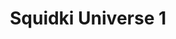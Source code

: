 ---
slug: squidki-universe-1
title: Squidki Universe 1
description: "Squidki Universe 1 is an exciting online game. Play for free directly in your browser!"
icon: /images/new_mods/Sprunki Universe 1.png
url: https://wowtbc.net/sprunkin/universe/index.html
previewImage: /images/new_mods/Sprunki Universe 1.png
type: new mods

# SEO配置
seo:
  title: "Squidki Universe 1 - Play Free Online Game | Fun Browser Games"
  description: "Squidki Universe 1 - Play this fun online game for free in your browser. No download required!"
  ogImage: "/images/new_mods/Sprunki Universe 1.png"
  keywords: "squidki-universe-1, online game, browser game, free game, new mods game, play online"

videoUrls:
  - https://www.youtube.com/embed/example1
  - https://www.youtube.com/embed/example2

whyPlay:
  title: "Why Play Squidki Universe 1?"
  items:
    - "Immersive Gameplay: Squidki Universe 1 offers an engaging and immersive gaming experience that will keep you entertained for hours"
    - "Challenging Levels: Test your skills with increasingly difficult challenges and obstacles"
    - "Beautiful Graphics: Enjoy stunning visuals and smooth animations that bring the game world to life"
    - "Regular Updates: New content and features are added regularly to keep the game fresh and exciting"
    - "Free to Play: Experience all the fun without spending a penny"
    - "Community Features: Connect with other players, share strategies, and compete for high scores"
    - "Cross-Platform: Play on any device with a web browser, no downloads required"

features:
  title: "Key Features of Squidki Universe 1"
  image: "/images/new_mods/Sprunki Universe 1.png"
  items:
    - "Intuitive Controls: Easy to learn controls make Squidki Universe 1 accessible for players of all skill levels"
    - "Multiple Game Modes: Enjoy various gameplay options that provide different challenges and experiences"
    - "Character Customization: Personalize your gaming experience with unique characters and items"
    - "Achievement System: Complete special tasks to earn rewards and recognition"
    - "Leaderboards: Compete with players worldwide and see who can achieve the highest scores"

characteristics:
  title: "Game Characteristics"
  image: "/images/new_mods/Sprunki Universe 1.png"
  items:
    - "Genre: New mods game with elements of strategy and skill"
    - "Difficulty: Suitable for both casual gamers and those seeking a challenge"
    - "Play Time: Quick sessions or extended gameplay, depending on your preference"
    - "Art Style: Vibrant and engaging visuals that enhance the gaming experience"
    - "Sound Design: Immersive audio that complements the gameplay perfectly"

info: "Squidki Universe 1 is an exciting online game that offers players a unique and engaging gaming experience. With its intuitive controls, stunning visuals, and challenging gameplay, Squidki Universe 1 provides hours of entertainment for players of all ages and skill levels. Whether you're looking for a quick gaming session during a break or an extended play session, Squidki Universe 1 delivers an immersive experience that will keep you coming back for more. The game features multiple levels of increasing difficulty, ensuring that players are constantly challenged as they progress. With regular updates adding new content and features, Squidki Universe 1 remains fresh and exciting, providing endless entertainment options for its growing community of players."

howToPlayIntro: "Welcome to Squidki Universe 1! This guide will walk you through the basics and help you master the game. Whether you're a beginner or looking to improve your skills, these tips and instructions will enhance your gaming experience."

howToPlaySteps:
  - title: "Getting Started"
    description: "Begin your Squidki Universe 1 adventure by familiarizing yourself with the controls. Use your keyboard or mouse to navigate through the game interface. The tutorial will guide you through the basic mechanics and help you understand the objectives."
  - title: "Understanding the Objectives"
    description: "In Squidki Universe 1, your main goal is to progress through levels by completing specific objectives. Each level presents unique challenges that require different strategies and approaches."
  - title: "Mastering the Controls"
    description: "Practice using the controls to improve your precision and reaction time. Squidki Universe 1 requires quick reflexes and strategic thinking to overcome obstacles and defeat opponents."
  - title: "Utilizing Power-ups"
    description: "Collect power-ups throughout the game to enhance your abilities and overcome difficult challenges. Each power-up offers unique advantages that can be crucial for success."
  - title: "Developing Strategies"
    description: "As you progress in Squidki Universe 1, develop effective strategies for different scenarios. Analyze patterns, anticipate challenges, and adapt your approach to maximize your performance."

faq:
  title: "Frequently Asked Questions about Squidki Universe 1"
  items:
    - question: "Is Squidki Universe 1 free to play?"
      answer: "Yes, Squidki Universe 1 is completely free to play directly in your web browser. No downloads or purchases are required to enjoy the full game experience."
    - question: "Can I play Squidki Universe 1 on mobile devices?"
      answer: "Yes, Squidki Universe 1 is optimized for both desktop and mobile play. You can enjoy the game on any device with a web browser and internet connection."
    - question: "Are there any in-game purchases?"
      answer: "While Squidki Universe 1 is free to play, there may be optional in-game purchases available for cosmetic items or additional features that don't affect core gameplay."
    - question: "How often is Squidki Universe 1 updated?"
      answer: "The developers regularly update Squidki Universe 1 with new content, features, and improvements based on player feedback and game performance."
    - question: "Can I play Squidki Universe 1 offline?"
      answer: "Currently, Squidki Universe 1 requires an internet connection to play as it's a browser-based online game."
    - question: "Is Squidki Universe 1 suitable for children?"
      answer: "Yes, Squidki Universe 1 is designed to be family-friendly and suitable for players of all ages."
    - question: "How do I report bugs or issues?"
      answer: "If you encounter any problems while playing Squidki Universe 1, you can report them through the game's support page or contact the developers directly through their website."
    - question: "Still Have Questions?"
      answer: "If you have additional questions about Squidki Universe 1 that aren't covered in this FAQ, please visit our support center or contact our customer service team for assistance."
---